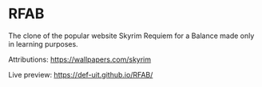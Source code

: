 # RFAB
The clone of the popular website Skyrim Requiem for a Balance made only in learning purposes.

Attributions:
https://wallpapers.com/skyrim

Live preview: https://def-uit.github.io/RFAB/
